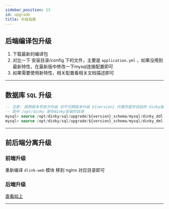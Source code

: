 ```yaml
---
sidebar_position: 13
id: upgrade
title: 升级指南
---
```


## 后端编译包升级

1. 下载最新的编译包
2. 对比一下 安装目录/config 下的文件，主要是 `application.yml` ，如果没用到最新特性，在最新版中修改一下mysql连接配置即可
3. 如果需要使用新特性，相关配置看相关文档描述即可

---

## 数据库 `SQL` 升级

```sql
-- 注意: 按照版本号依次升级 切不可跨版本升级 ${version} 代表的是你目前的 dinky版本+1 依次往下执行
-- 其中 /opt/dinky 是你dinky安装的目录 
mysql> source /opt/dinky/sql/upgrade/${version}_schema/mysql/dinky_ddl.sql -- 表的ddl
mysql> source /opt/dinky/sql/upgrade/${version}_schema/mysql/dinky_dml.sql  -- 表初始化数据 (部分版本无)
```

---

## 前后端分离升级

### 前端升级

重新编译 `dlink-web` 模块 移到 nginx 对应目录即可

### 后端升级

[查看如上](./upgrade#后端编译包升级)

---

